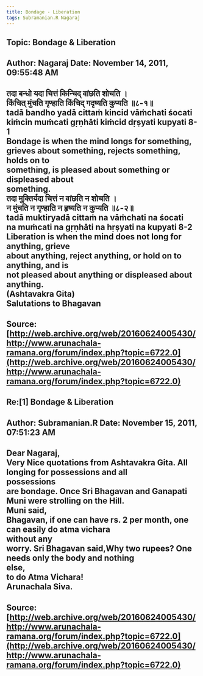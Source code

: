 ```yaml
--- 
title: Bondage - Liberation   
tags: Subramanian.R Nagaraj  
---  
```

## Topic: Bondage & Liberation  
Author: Nagaraj             Date: November 14, 2011, 09:55:48 AM  
---  
तदा बन्धो यदा चित्तं किन्चिद् वांछति शोचति ।   
किंचित् मुंचति गृण्हाति किंचिद् गदृष्यति कुप्यति ॥८-१॥   
tadā bandho yadā cittaṁ kincid vāṁchati śocati   
kiṁcin muṁcati gṛṇhāti kiṁcid dṛṣyati kupyati 8-1   
Bondage is when the mind longs for something,   
grieves about something, rejects something, holds on to   
something, is pleased about something or displeased about   
something.   
तदा मुक्तिर्यदा चित्तं न वांछति न शोचति ।   
न मुंचति न गृण्हाति न हृष्यति न कुप्यति ॥८-२॥   
tadā muktiryadā cittaṁ na vāṁchati na śocati   
na muṁcati na gṛṇhāti na hṛṣyati na kupyati 8-2   
Liberation is when the mind does not long for anything, grieve   
about anything, reject anything, or hold on to anything, and is   
not pleased about anything or displeased about anything.   
(Ashtavakra Gita)   
Salutations to Bhagavan
 ---  
Source:[http://web.archive.org/web/20160624005430/http://www.arunachala-ramana.org/forum/index.php?topic=6722.0](http://web.archive.org/web/20160624005430/http://www.arunachala-ramana.org/forum/index.php?topic=6722.0)   
---  

## Re:[1] Bondage & Liberation  
Author: Subramanian.R       Date: November 15, 2011, 07:51:23 AM  
---  
Dear Nagaraj,   
Very Nice quotations from Ashtavakra Gita. All longing for possessions and all  
possessions   
are bondage. Once Sri Bhagavan and Ganapati Muni were strolling on the Hill.  
Muni said,   
Bhagavan, if one can have rs. 2 per month, one can easily do atma vichara  
without any   
worry. Sri Bhagavan said,Why two rupees? One needs only the body and nothing  
else,   
to do Atma Vichara!   
Arunachala Siva.
 ---  
Source:[http://web.archive.org/web/20160624005430/http://www.arunachala-ramana.org/forum/index.php?topic=6722.0](http://web.archive.org/web/20160624005430/http://www.arunachala-ramana.org/forum/index.php?topic=6722.0)   
---  

